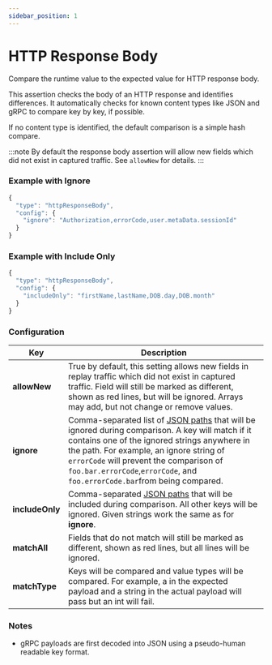 ```yaml
---
sidebar_position: 1
---
```


# HTTP Response Body

Compare the runtime value to the expected value for HTTP response body.

This assertion checks the body of an HTTP response and identifies differences. It automatically checks for known content types like JSON and gRPC to compare key by key, if possible.

If no content type is identified, the default comparison is a simple hash compare.

:::note
By default the response body assertion will allow new fields which did not exist in captured traffic.  See `allowNew` for details.
:::

### Example with Ignore <a href="#example" id="example"></a>

```javascript
{
  "type": "httpResponseBody",
  "config": {
    "ignore": "Authorization,errorCode,user.metaData.sessionId"
  }
}
```

### Example with Include Only <a href="#configuration" id="configuration"></a>

```javascript
{
  "type": "httpResponseBody",
  "config": {
    "includeOnly": "firstName,lastName,DOB.day,DOB.month"
  }
}
```

### Configuration <a href="#configuration" id="configuration"></a>

| Key             | Description |
| --------------- | ------------|
| **allowNew**    | True by default, this setting allows new fields in replay traffic which did not exist in captured traffic. Field will still be marked as different, shown as red lines, but will be ignored.  Arrays may add, but not change or remove values.|
| **ignore**      | Comma-separated list of [JSON paths](https://jsonpath.com/) that will be ignored during comparison.  A key will match if it contains one of the ignored strings anywhere in the path. For example, an ignore string of `errorCode` will prevent the comparison of `foo.bar.errorCode`,`errorCode`, and `foo.errorCode.bar`from being compared.  |
| **includeOnly** | Comma-separated [JSON paths](https://jsonpath.com/) that will be included during comparison.  All other keys will be ignored. Given strings work the same as for **ignore**.|
| **matchAll**    | Fields that do not match will still be marked as different, shown as red lines, but all lines will be ignored.|
| **matchType**   | Keys will be compared and value types will be compared.  For example, a in the expected payload and a string in the actual payload will pass but an int will fail.

### Notes <a href="#notes" id="notes"></a>

* gRPC payloads are first decoded into JSON using a pseudo-human readable key format.

